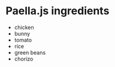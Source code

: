 Paella.js ingredients
============================================

* chicken
* bunny
* tomato
* rice
* green beans
* chorizo
